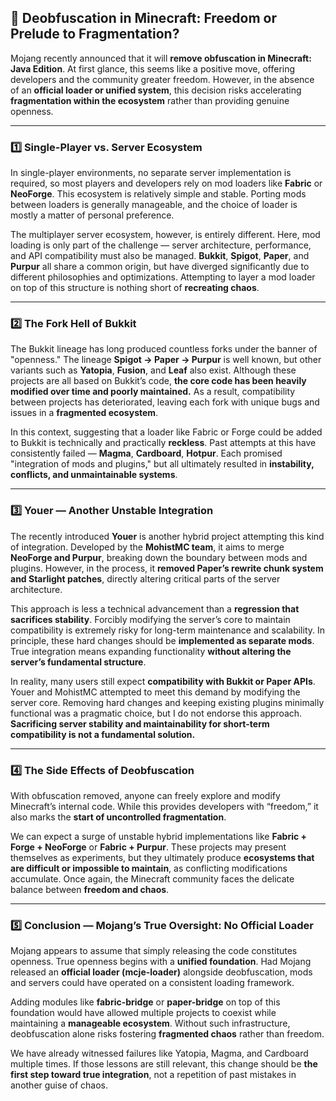 ## 🧩 Deobfuscation in Minecraft: Freedom or Prelude to Fragmentation?

Mojang recently announced that it will **remove obfuscation in Minecraft: Java Edition**.
At first glance, this seems like a positive move, offering developers and the community greater freedom.
However, in the absence of an **official loader or unified system**,
this decision risks accelerating **fragmentation within the ecosystem** rather than providing genuine openness.

---

### **1️⃣ Single-Player vs. Server Ecosystem**

In single-player environments, no separate server implementation is required,
so most players and developers rely on mod loaders like **Fabric** or **NeoForge**.
This ecosystem is relatively simple and stable.
Porting mods between loaders is generally manageable, and the choice of loader is mostly a matter of personal preference.

The multiplayer server ecosystem, however, is entirely different.
Here, mod loading is only part of the challenge — server architecture, performance, and API compatibility must also be managed.
**Bukkit**, **Spigot**, **Paper**, and **Purpur** all share a common origin,
but have diverged significantly due to different philosophies and optimizations.
Attempting to layer a mod loader on top of this structure is nothing short of **recreating chaos**.

---

### **2️⃣ The Fork Hell of Bukkit**

The Bukkit lineage has long produced countless forks under the banner of "openness."
The lineage **Spigot → Paper → Purpur** is well known,
but other variants such as **Yatopia**, **Fusion**, and **Leaf** also exist.
Although these projects are all based on Bukkit’s code,
**the core code has been heavily modified over time and poorly maintained.**
As a result, compatibility between projects has deteriorated,
leaving each fork with unique bugs and issues in a **fragmented ecosystem**.

In this context, suggesting that a loader like Fabric or Forge could be added to Bukkit is
technically and practically **reckless**.
Past attempts at this have consistently failed — **Magma**, **Cardboard**, **Hotpur**.
Each promised "integration of mods and plugins," but all ultimately resulted in
**instability, conflicts, and unmaintainable systems**.

---

### **3️⃣ Youer — Another Unstable Integration**

The recently introduced **Youer** is another hybrid project attempting this kind of integration.
Developed by the **MohistMC team**, it aims to merge **NeoForge and Purpur**, breaking down the boundary between mods and plugins.
However, in the process, it **removed Paper’s rewrite chunk system and Starlight patches**, directly altering critical parts of the server architecture.

This approach is less a technical advancement than a **regression that sacrifices stability**.
Forcibly modifying the server’s core to maintain compatibility is extremely risky for long-term maintenance and scalability.
In principle, these hard changes should be **implemented as separate mods**.
True integration means expanding functionality **without altering the server’s fundamental structure**.

In reality, many users still expect **compatibility with Bukkit or Paper APIs**.
Youer and MohistMC attempted to meet this demand by modifying the server core.
Removing hard changes and keeping existing plugins minimally functional was a pragmatic choice,
but I do not endorse this approach.
**Sacrificing server stability and maintainability for short-term compatibility is not a fundamental solution.**

---

### **4️⃣ The Side Effects of Deobfuscation**

With obfuscation removed, anyone can freely explore and modify Minecraft’s internal code.
While this provides developers with “freedom,” it also marks the **start of uncontrolled fragmentation**.

We can expect a surge of unstable hybrid implementations like **Fabric + Forge + NeoForge** or **Fabric + Purpur**.
These projects may present themselves as experiments,
but they ultimately produce **ecosystems that are difficult or impossible to maintain**,
as conflicting modifications accumulate.
Once again, the Minecraft community faces the delicate balance between **freedom and chaos**.

---

### **5️⃣ Conclusion — Mojang’s True Oversight: No Official Loader**

Mojang appears to assume that simply releasing the code constitutes openness.
True openness begins with a **unified foundation**.
Had Mojang released an **official loader (mcje-loader)** alongside deobfuscation,
mods and servers could have operated on a consistent loading framework.

Adding modules like **fabric-bridge** or **paper-bridge** on top of this foundation
would have allowed multiple projects to coexist while maintaining a **manageable ecosystem**.
Without such infrastructure, deobfuscation alone risks fostering **fragmented chaos** rather than freedom.

We have already witnessed failures like Yatopia, Magma, and Cardboard multiple times.
If those lessons are still relevant,
this change should be **the first step toward true integration**,
not a repetition of past mistakes in another guise of chaos.